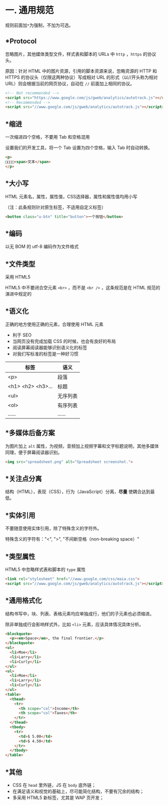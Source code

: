 # 一. 通用规范

规则前面加`*`为强制，不加为可选。

## \*Protocol
忽略图片，其他媒体类型文件，样式表和脚本的 URLs 中 `http` ，`https` 的协议头。

原因：针对 HTML 中的图片资源，引用的脚本资源来说，忽略资源的 HTTP 和 HTTPS 的协议头（仅限这两种协议）写成相对 URL 的形式（以//开头称为相对URL）则会根据当前的网页协议，自动在 `//` 前面加上相同的协议。

```html
<!-- Not recommended -->
<script src="https://www.google.com/js/gweb/analytics/autotrack.js"></script>
<!-- Recommended -->
<script src="//www.google.com/js/gweb/analytics/autotrack.js"></script>
```

## \*缩进
一次缩进四个空格，不要用 Tab 和空格混用

设置我们的开发工具，将一个 Tab 设置为四个空格，输入 Tab 时自动转换。

```html
<p>
□□□□<span>文本</span>
</p>
```

## \*大小写
HTML 元素名，属性，属性值，CSS选择器，属性和属性值均用小写

（注：此条规则针对原生标签，不适用自定义标签）

```html
<button class="u-btn" title="button">一个按钮</button>
```

## \*编码
以无 BOM 的 utf-8 编码作为文件格式

## \*文件类型
采用 HTML5

HTML5 中不要闭合空元素 `<br>` ，而不是 `<br />` ，这条规范是在 HTML 规范的演进中规定的

## \*语义化
正确的地方使用正确的元素，合理使用 HTML 元素

- 利于 SEO
- 当网页没有完成加载 CSS 的时候，也会有良好的布局
- 阅读屏幕阅读器能够识别语义化的标签
- 对我们写标准的标签是一种好习惯

标签                                | 语义
---------------------------------   |---
&lt;p&gt;                           | 段落
&lt;h1&gt; &lt;h2&gt; &lt;h3&gt;... | 标题
&lt;ul&gt;                          | 无序列表
&lt;ol&gt;                          | 有序列表
......                              | ......


## \*多媒体后备方案
为图片加上 `alt` 属性，为视频，音频加上视频字幕和文字标题说明，其他多媒体同理，便于屏幕阅读器识别。

```html
<img src="spreadsheet.png" alt="Spreadsheet screenshot.">
```

## \*关注点分离
结构（HTML），表现（CSS），行为（JavaScript）分离，**尽量** 使耦合达到最低。

## \*实体引用
不要随意使用实体引用，除了特殊含义的字符外。

特殊含义的字符有："<", ">", "不间断空格（non-breaking space）"

## \*类型属性
HTML5 中忽略样式表和脚本的 `type` 属性

```html
<link rel="stylesheet" href="//www.google.com/css/maia.css">
<script src="//www.google.com/js/gweb/analytics/autotrack.js"></script>
```

## \*通用格式化
结构书写中，块、列表、表格元素均应单独成行，他们的子元素也必须缩进。

除非单独成行会影响样式外，比如 `<li>` 元素，应该具体情况具体分析。

```html
<blockquote>
  <p><em>Space</em>, the final frontier.</p>
</blockquote>
<ul>
  <li>Moe</li>
  <li>Larry</li>
  <li>Curly</li>
</ul>
<ul>
  <li>Moe</li>
  <li>Larry</li>
  <li>Curly</li>
</ul>
<table>
  <thead>
    <tr>
      <th scope="col">Income</th>
      <th scope="col">Taxes</th>
    </tr>
  </thead>
  <tbody>
    <tr>
      <td>$ 5.00</td>
      <td>$ 4.50</td>
    </tr>
  </tbody>
</table>
```

## \*其他
- CSS 在 `head` 里外链，JS 在 `body` 底外链；
- 在满足语义和视觉的基础上，尽可能简化结构，不要有冗余的结构；
- 多采用 HTML5 新标签，尤其是 WAP 页开发；
